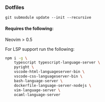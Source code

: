 ### Dotfiles

```
git submodule update --init --recursive
```

#### Requires the following:

Neovim > 0.5

For LSP support run the following:

```bash
npm i -g \
	typescript typescript-language-server \
	pyright \
	vscode-html-languageserver-bin \
	vscode-css-languageserver-bin \
	bash-language-server \
	dockerfile-language-server-nodejs \
	vim-language-server \
	ocaml-language-server
```
